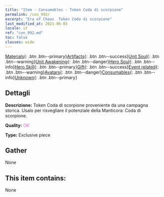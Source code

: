```yaml
---
title: "Item - Consumables - Token Coda di scorpione"
permalink: /con_992/
excerpt: "Era of Chaos  Token Coda di scorpione"
last_modified_at: 2021-06-03
locale: it
ref: "con_992.md"
toc: false
classes: wide
---
```

 [Materials](/ItemsIT/){: .btn .btn--primary}[Artifacts](/ItemsIT/Artifacts/){: .btn .btn--success}[Unit Soul](/ItemsIT/UnitSoul/){: .btn .btn--warning}[Unit Awakening](/ItemsIT/UnitAwakening/){: .btn .btn--danger}[Hero Soul](/ItemsIT/HeroSoul/){: .btn .btn--info}[Hero Skill](/ItemsIT/HeroSkill/){: .btn .btn--primary}[Gift](/ItemsIT/Gift/){: .btn .btn--success}[Event related](/ItemsIT/Events/){: .btn .btn--warning}[Avatars](/ItemsIT/Avatars/){: .btn .btn--danger}[Consumables](/ItemsIT/Consumables/){: .btn .btn--info}[Unknown](/ItemsIT/Unknown/){: .btn .btn--primary}

## Dettagli
 **Descrizione:** Token Coda di scorpione proveniente da una campagna storica. Usalo per risvegliare il potenziale della Manticora: Coda di scorpione.

 **Quality:** <span style="color: #DA70D6">OK</span>

 **Type:** Exclusive piece

## Gather

  None

## This item contains:

  None

